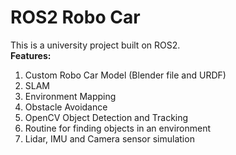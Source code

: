 # ROS2 Robo Car

This is a university project built on ROS2.<br />
**Features:**
1. Custom Robo Car Model (Blender file and URDF)
2. SLAM
3. Environment Mapping
4. Obstacle Avoidance
5. OpenCV Object Detection and Tracking
6. Routine for finding objects in an environment
7. Lidar, IMU and Camera sensor simulation
